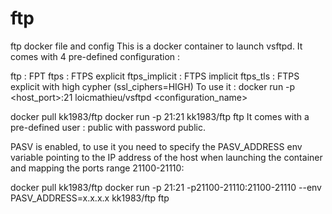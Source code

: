 # ftp
ftp docker file and config
This is a docker container to launch vsftpd.
It comes with 4 pre-defined configuration :

ftp : FPT
ftps : FTPS explicit
ftps_implicit : FTPS implicit
ftps_tls : FTPS explicit with high cypher (ssl_ciphers=HIGH)
To use it : docker run -p <host_port>:21 loicmathieu/vsftpd <configuration_name>

docker pull kk1983/ftp
docker run -p 21:21 kk1983/ftp ftp
It comes with a pre-defined user : public with password public.

PASV is enabled, to use it you need to specify the PASV_ADDRESS env variable pointing to the IP address of the host when launching the container and mapping the ports range 21100-21110:

docker pull  kk1983/ftp
docker run -p 21:21 -p21100-21110:21100-21110 --env PASV_ADDRESS=x.x.x.x kk1983/ftp ftp
